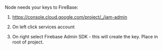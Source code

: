 
Node needs your keys to FireBase:

1. https://console.cloud.google.com/project/_/iam-admin

2. On left click services account

3. On right select Firebase Admin SDK - this will create the key. Place in root of project.



